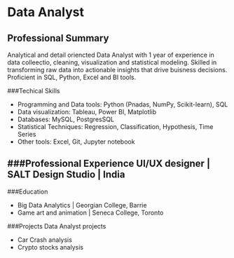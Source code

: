 # Data Analyst

## Professional Summary
Analytical and detail oriencted Data Analyst with 1 year of experience in data colleectio, cleaning, visualization and statistical modeling. Skilled in transforming raw data into actionable insights that drive buisness decisions.
Proficient in SQL, Python, Excel and BI tools.

###Techical Skills
- Programming and Data tools: Python (Pnadas, NumPy, Scikit-learn), SQL
- Data visualization: Tableau, Power BI, Matplotlib
- Databases: MySQL, PostgresSQL
- Statistical Techniques: Regression, Classification, Hypothesis, Time Series
- Other tools: Excel, Git, Jupyter notebook

###Professional Experience
UI/UX designer | SALT Design Studio | India
- 

###Education
- Big Data Analytics | Georgian College, Barrie
- Game art and animation | Seneca College, Toronto

###Projects
Data Analyst projects
- Car Crash analysis
- Crypto stocks analysis
